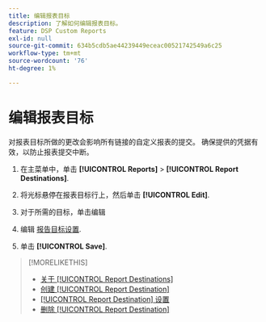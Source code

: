 ```yaml
---
title: 编辑报表目标
description: 了解如何编辑报表目标。
feature: DSP Custom Reports
exl-id: null
source-git-commit: 634b5cdb5ae44239449eceac00521742549a6c25
workflow-type: tm+mt
source-wordcount: '76'
ht-degree: 1%

---
```



# 编辑报表目标

对报表目标所做的更改会影响所有链接的自定义报表的提交。 确保提供的凭据有效，以防止报表提交中断。

1. 在主菜单中，单击 **[!UICONTROL Reports]** > **[!UICONTROL Report Destinations]**.

1. 将光标悬停在报表目标行上，然后单击 **[!UICONTROL Edit]**.

1. 对于所需的目标，单击编辑

1. 编辑 [报告目标设置](/help/dsp/reports/report-destinations/report-destination-settings.md).

1. 单击 **[!UICONTROL Save]**.

>[!MORELIKETHIS]
>
>* [关于 [!UICONTROL Report Destinations]](/help/dsp/reports/report-destinations/report-destination-about.md)
>* [创建 [!UICONTROL Report Destination]](/help/dsp/reports/report-destinations/report-destination-create.md)
>* [[!UICONTROL Report Destination] 设置](/help/dsp/reports/report-destinations/report-destination-settings.md)
>* [删除 [!UICONTROL Report Destination]](/help/dsp/reports/report-destinations/report-destination-delete.md)


